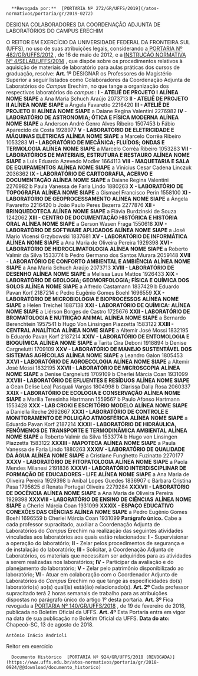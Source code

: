       **Revogada por:**  [PORTARIA Nº 272/GR/UFFS/2019](/atos-normativos/portaria/gr/2019-0272) 

   DESIGNA COLABORADORES DA COORDENAÇÃO ADJUNTA DE LABORATÓRIOS DO CAMPUS ERECHIM  

 O REITOR EM EXERCÍCIO DA UNIVERSIDADE FEDERAL DA FRONTEIRA SUL (UFFS), no uso de suas atribuições legais, considerando a [PORTARIA Nº 482/GR/UFFS/2012](https://www.uffs.edu.br/atos-normativos/portaria/gr/2012-0482)  , de 16 de maio de 2012, e a [INSTRUÇÃO NORMATIVA Nº 4/SELAB/UFFS/2014](https://www.uffs.edu.br/atos-normativos/instrucao-normativa/selab/2014-0004)  , que dispõe sobre os procedimentos relativos à aquisição de materiais de laboratório para aulas práticas dos cursos de graduação, resolve:   **Art. 1º** DESIGNAR os Professores do Magistério Superior a seguir listados como Colaboradores da Coordenação Adjunta de Laboratórios do *Campus* Erechim, no que tange a organização dos respectivos laboratórios do *campus* : **I - ATELIÊ DE PROJETO I**      **ALÍNEA**    **NOME**    **SIAPE**      a   Ana Maria Schuch Araújo   2073713      **II - ATELIÊ DE PROJETO II**      **ALÍNEA**    **NOME**    **SIAPE**      a   Ângela Favaretto   2216420       **III - ATELIÊ DE PROJETO III**      **ALÍNEA**    **NOME**    **SIAPE**      a   Daiane Regina Valentini   2276982      **IV - LABORATÓRIO DE ASTRONOMIA; ÓTICA E FÍSICA MODERNA**       **ALÍNEA**    **NOME**    **SIAPE**      a   Anderson André Genro Alves Ribeiro   1507453     b   Fábio Aparecido da Costa   1928977       **V - LABORATÓRIO DE ELETRICIDADE E MÁQUINAS ELÉTRICAS**       **ALÍNEA**    **NOME**    **SIAPE**      a   Marcelo Corrêa Ribeiro   1053283       **VI - LABORATÓRIO DE MECÂNICA; FLUÍDOS; ONDAS E TERMOLOGIA**       **ALÍNEA**    **NOME**    **SIAPE**      a   Marcelo Corrêa Ribeiro   1053283       **VII - LABORATÓRIOS DE MATERIAIS, ESTRUTURA E RESTAURO**      **ALÍNEA**    **NOME**    **SIAPE**      a   Luis Eduardo Azevedo Modler   1664113       **VIII - MAQUETARIA E SALA DE EQUIPAMENTOS**      **ALÍNEA**    **NOME**    **SIAPE**      a   Vinícius Cesar Cadena Linczuk   2036362       **IX - LABORATÓRIO DE CARTOGRAFIA, ACERVO E DOCUMENTAÇÃO**      **ALÍNEA**    **NOME**    **SIAPE**      a   Daiane Regina Valentini   2276982     b   Paula Vanessa de Faria Lindo   1880263       **X - LABORATÓRIO DE TOPOGRAFIA**      **ALÍNEA**    **NOME**    **SIAPE**      a   Gismael Francisco Perin   1558100       **XI - LABORATÓRIO DE GEOPROCESSAMENTO**      **ALÍNEA**    **NOME**    **SIAPE**      a   Ângela Favaretto   2216420     b   João Paulo Peres Bezerra   2277876       **XII - BRINQUEDOTECA**      **ALÍNEA**    **NOME**    **SIAPE**      a   Flávia Burdzinski de Souza   1242062       **XIII - CENTRO DE DOCUMENTAÇÃO HISTÓRICA E HISTÓRIA ORAL**       **ALÍNEA**    **NOME**    **SIAPE**      a   Gerson Wasen Fraga   1550618       **XIV - LABORATÓRIO DE SOFTWARE APLICADOS**       **ALÍNEA**    **NOME**    **SIAPE**      a   José Mario Vicensi Grzybowski   1837681       **XV - LABORATÓRIO DE INFORMÁTICA**      **ALÍNEA**    **NOME**    **SIAPE**      a   Ana Maria de Oliveira Pereira   1929398       **XVI - LABORATÓRIO DE HIDROCLIMATOLOGIA**      **ALÍNEA**    **NOME**    **SIAPE**      a   Roberto Valmir da Silva   1533774     b   Pedro Germano dos Santos Murara   2059148       **XVII - LABORATÓRIO DE CONFORTO AMBIENTAL E AMBIÊNCIA**       **ALÍNEA**    **NOME**    **SIAPE**      a   Ana Maria Schuch Araújo   2073713       **XVIII - LABORATÓRIO DE DESENHO**       **ALÍNEA**    **NOME**    **SIAPE**      a   Melissa Laus Mattos   1926433       **XIX - LABORATÓRIO DE GEOLOGIA; GEOMORFOLOGIA; FÍSICA E QUÍMICA DOS SOLOS**      **ALÍNEA**    **NOME**    **SIAPE**      a   Alfredo Castamann   1837429     b   Eduardo Pavan Korf   2187214     c   Pedro Eugênio Gomes Boehl   1696559       **XX - LABORATÓRIO DE MICROBIOLOGIA E BIOPROCESSOS**       **ALÍNEA**    **NOME**    **SIAPE**      a   Helen Treichel   1887138       **XXI - LABORATÓRIO DE QUÍMICA:**       **ALÍNEA**    **NOME**    **SIAPE**      a   Liérson Borges de Castro   1725676       **XXII - LABORATÓRIO DE BROMATOLOGIA E NUTRIÇÃO ANIMAL**       **ALÍNEA**    **NOME**    **SIAPE**      a   Bernardo Berenchtein   1957541     b   Hugo Von Linsingen Piazzetta   1583122       **XXIII - CENTRAL ANALÍTICA**      **ALÍNEA**    **NOME**    **SIAPE**      a   Altemir José Mossi   1832195     b   Eduardo Pavan Korf   2187214       **XXIV - LABORATÓRIO DE ENTOMOLOGIA E BIOQUÍMICA**       **ALÍNEA**    **NOME**    **SIAPE**      a   Tarita Cira Deboni   1918894     b   Denise Cargnelutti   1709109       **XXV - LABORATÓRIO DE MANEJO SUSTENTÁVEL DOS SISTEMAS AGRÍCOLAS**       **ALÍNEA**    **NOME**    **SIAPE**      a   Leandro Galon   1805453       **XXVI - LABORATÓRIO DE AGROECOLOGIA**       **ALÍNEA**    **NOME**    **SIAPE**      a   Altemir José Mossi   1832195       **XXVII - LABORATÓRIO DE MICROSCOPIA**       **ALÍNEA**    **NOME**    **SIAPE**      a   Denise Cargnelutti   1709109     b   Cherlei Márcia Coan   1931099       **XXVIII - LABORATÓRIO DE EFLUENTES E RESÍDUOS**       **ALÍNEA**    **NOME**    **SIAPE**      a   Gean Delise Leal Pasquali Vargas   1804998     b   Clarissa Dalla Rosa   2060337      **XXIX - LABORATÓRIO DE ECOLOGIA E CONSERVAÇÃO**       **ALÍNEA**    **NOME**    **SIAPE**      a   Marília Teresinha Hartmann   1559567     b   Paulo Afonso Hartmann   1553428       **XXX - LAB CROKI E ESCRITÓRIO MODELO**      **ALÍNEA**    **NOME**    **SIAPE**      a   Daniella Reche   2692667       **XXXI - LABORATÓRIO DE CONTROLE E MONITORAMENTO DE POLUIÇÃO ATMOSFÉRICA**      **ALÍNEA**    **NOME**    **SIAPE**      a   Eduardo Pavan Korf   2187214       **XXXII - LABORATÓRIO DE HIDRÁULICA, FENÔMENOS DE TRANSPORTE E TERMODINÂMICA AMBIENTAL**      **ALÍNEA**    **NOME**    **SIAPE**      a   Roberto Valmir da Silva   1533774     b   Hugo von Linsingen Piazzetta   1583122       **XXXIII - MAPOTECA**      **ALÍNEA**    **NOME**    **SIAPE**      a   Paula Vanessa de Faria Lindo   1880263       **XXXIV - LABORATÓRIO DE QUALIDADE DA ÁGUA**      **ALÍNEA**    **NOME**    **SIAPE**      a   Cristiane Funghetto Fuzinatto   2270177       **XXXV - LABORATÓRIO DE FITOPATOLOGIA**       **ALÍNEA**    **NOME**    **SIAPE**      a   Paola Mendes Milanesi   2191836       **XXXVI - LABORATÓRIO INTERDISCIPLINAR DE FORMAÇÃO DE EDUCADORES - LIFE**      **ALÍNEA**    **NOME**    **SIAPE**      a   Ana Maria de Oliveira Pereira   1929398     b   Aníbal Lopes Guedes   1836907     c   Bárbara Cristina Pasa   1795625     d   Renata Portugal Oliveira   2279284       **XXXVII - LABORATÓRIO DE DOCÊNCIA**      **ALÍNEA**    **NOME**    **SIAPE**      a   Ana Maria de Oliveira Pereira   1929398       **XXXVIII - LABORATÓRIO DE ENSINO DE CIÊNCIAS**      **ALÍNEA**    **NOME**    **SIAPE**      a   Cherlei Márcia Coan   1931099       **XXXIX - ESPAÇO EDUCATIVO CONEXÕES DAS CIÊNCIAS**      **ALÍNEA**    **NOME**    **SIAPE**      a   Pedro Eugênio Gomes Boehl   1696559     b   Cherlei Márcia Coan   1931099       **Parágrafo único.** Cabe a cada professor supracitado, auxiliar a Coordenação Adjunta de Laboratórios do *Campus* Erechim na realização das seguintes atividades vinculadas aos laboratórios aos quais estão relacionados: **I -** Supervisionar a operação do laboratório; **II -** Zelar pelos procedimentos de segurança e de instalação do laboratório; **III -** Solicitar, à Coordenação Adjunta de Laboratórios, os materiais que necessitam ser adquiridos para as atividades a serem realizadas nos laboratórios; **IV -** Participar da avaliação e do planejamento do laboratório; **V -** Zelar pelo patrimônio disponibilizado ao laboratório; **VI -** Atuar em colaboração com o Coordenador Adjunto de Laboratórios do *Campus* Erechim no que tange às especificidades do(s) laboratório(s) ao(s) qual(is) está(ão) relacionado(s).   **Art. 2º** Cada professor supracitado terá 2 horas semanais de trabalho para as atribuições dispostas no parágrafo único do artigo 1º desta portaria.   **Art. 3º** Fica revogada a [PORTARIA Nº 140/GR/UFFS/2018](https://www.uffs.edu.br/atos-normativos/portaria/gr/2018-0140)  , de 19 de fevereiro de 2018, publicada no Boletim Oficial da UFFS.   **Art. 4º** Esta Portaria entra em vigor na data de sua publicação no Boletim Oficial da UFFS.      **Data do ato:** Chapecó-SC, 13 de agosto de 2018.   
 

    Antônio Inácio Andrioli   
 Reitor em exercício 

      Documento Histórico  [PORTARIA Nº 924/GR/UFFS/2018 (REVOGADA)](https://www.uffs.edu.br/atos-normativos/portaria/gr/2018-0924/@@download/documento_historico)     
      